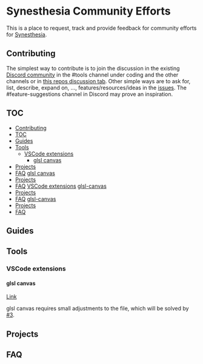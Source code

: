# Synesthesia Community Efforts

This is a place to request, track and provide feedback for community efforts for [Synesthesia](https://synesthesia.live).

## Contributing

The simplest way to contribute is to join the discussion in the existing [Discord community](https://discord.gg/dMVvCgXxtU) in the #tools channel under coding and the other channels or in [this repos discussion tab](https://github.com/mattorp/synesthesia-community-efforts/discussions). Other simple ways are to ask for, list, describe, expand on, ..., features/resources/ideas in the [issues](https://github.com/mattorp/synesthesia-community-efforts/issues). The #feature-suggestions channel in Discord may prove an inspiration.

## TOC

- [Contributing](#contributing)
- [TOC](#toc)
- [Guides](#guides)
- [Tools](#tools)
  - [VSCode extensions](#vscode-extensions)
    - [glsl canvas](#glsl-canvas)
- [Projects](#projects)
- [FAQ](#faq)
[glsl canvas](#glsl-canvas)
- [Projects](#projects)
- [FAQ](#faq)
[VSCode extensions](#glsl-canvas)
[glsl-canvas](#glsl-canvas)
- [Projects](#projects)
- [FAQ](#faq)
[glsl-canvas](#glsl-canvas)
- [Projects](#projects)
- [FAQ](#faq)

## Guides

## Tools

### VSCode extensions

#### glsl canvas

[Link](https://marketplace.visualstudio.com/items?itemName=circledev.glsl-canvas)

glsl canvas requires small adjustments to the file, which will be solved by [#3][i3].

[i3]: https://github.com/mattorp/synesthesia-community-efforts/issues/3

## Projects

## FAQ
